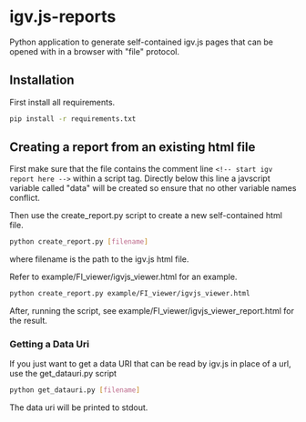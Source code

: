 # igv.js-reports
Python application to generate self-contained igv.js pages that can be opened with in a browser with "file" protocol.

## Installation
First install all requirements.
```sh
pip install -r requirements.txt
```
## Creating a report from an existing html file
First make sure that the file contains the comment line `<!-- start igv report here -->` within a script tag.
Directly below this line a javscript variable called "data" will be created so ensure that no other variable names conflict.  
  
Then use the create_report.py script to create a new self-contained html file.
```sh
python create_report.py [filename]
```
where filename is the path to the igv.js html file.  

Refer to example/FI_viewer/igvjs_viewer.html for an example.
```sh
python create_report.py example/FI_viewer/igvjs_viewer.html
```
After, running the script, see example/FI_viewer/igvjs_viewer_report.html for the result.

### Getting a Data Uri
If you just want to get a data URI that can be read by igv.js in place of a url, use the get_datauri.py script
```sh
python get_datauri.py [filename]
```
The data uri will be printed to stdout.
